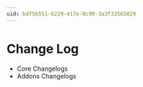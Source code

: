 ```yaml
---
uid: bdf5b551-6229-417e-8c99-3a3f33565029
---
```


# Change Log

* Core Changelogs   
* Addons Changelogs   